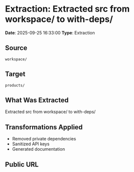 # Extraction: Extracted src from workspace/ to with-deps/

**Date**: 2025-09-25 16:33:00
**Type**: Extraction

## Source
`workspace/`

## Target
`products/`

## What Was Extracted
Extracted src from workspace/ to with-deps/

## Transformations Applied
- Removed private dependencies
- Sanitized API keys
- Generated documentation

## Public URL

